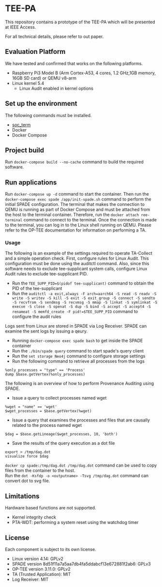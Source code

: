 # TEE-PA

This repository contains a prototype of the TEE-PA which will be presented at IEEE Access.

For all technical details, please refer to out paper.

## Evaluation Platform

We have tested and confirmed that works on the following platforms.

- Raspberry Pi3 Model B (Arm Cortex-A53, 4 cores, 1.2 GHz,1GB memory, 16GB SD card) or QEMU v8-arm
- Linux kernel 5.4
  - Linux Audit enabled in kernel options

## Set up the environment

The following commands must be installed.

- [soc_term](https://github.com/linaro-swg/soc_term)
- Docker
- Docker Compose

## Project build

Run `docker-compose build --no-cache` command to build the required software.

## Run applications

Run `docker-compose up -d` command to start the container.
Then run the `docker-compose exec spade /app/init-spade.sh` command to perform the initial SPADE configuration.
The terminal that makes the connection to QEMU is running as part of Docker Compose and must be attached from the host to the terminal container.
Therefore, run the `docker attach ree-terminal` command to connect to the terminal.
Once the connection is made to the terminal, you can log in to the Linux shell running on QEMU.
Please refer to the OP-TEE documentation for information on performing a TA.

### Usage

The following is an example of the settings required to operate TA-Collect and a simple operation check.
First, configure rules for Linux Audit. This configuration must be done using the auditctl command.
Also, since this software needs to exclude tee-supplicant system calls, configure Linux Audit rules to exclude tee-supplicant PID.

- Run the `TEE_SUPP_PID=$(pidof tee-supplicant)` command to obtain the PID of the tee-supplicant
- Run the `auditctl -a exit,always -F arch=aarch64 -S read -S readv -S write -S writev -S kill -S exit -S exit_group -S connect -S sendto -S recvfrom -S sendmsg -S recvmsg -S mmap -S linkat -S symlinkat -S execve -S close -S openat -S dup -S bind -S accept -S accept4 -S renameat -S memfd_create -F pid!=$TEE_SUPP_PID` command to configure the audit rules

Logs sent from Linux are stored in SPADE via Log Receiver.
SPADE can examine the sent logs by issuing a qeury.

- Running `docker-compose exec spade bash` to get inside the SPADE container
- Run the `./bin/spade query` command to start spade's query client
- Run the `set storage Neo4j` command to configure storage settings
- Run the following command to retrieve all processes from the logs

```console
%only_processes = "type" == 'Process'
dump $base.getVertex(%only_processes)
```

The following is an overview of how to perform Provenance Auditing using SPADE.

- Issue a query to collect processes named wget

```console
%wget = "name" == 'wget'
$wget_processes = $base.getVertex(%wget)
```

- Issue a query that examines the processes and files that are causally related to the process named wget

```console
$dag = $base.getLineage($wget_processes, 10, 'both')
```

- Save the results of the query execution as a dot file

```console
export > /tmp/dag.dot
visualize force $dag
```

`docker cp spade:/tmp/dag.dot /tmp/dag.dot` command can be used to copy files from the container to the host.  
Run the `dot -Ksfdp -o <outputname> -Tsvg /tmp/dag.dot` command can convert dot to svg file.

## Limitations

Hardware based functions are not supported.

- Kernel integrity check
- PTA-WDT: performing a system reset using the watchdog timer

## License

Each component is subject to its own license.

- Linux version 4.14: GPLv2
- SPADE version 8d51f11a7a5aa7db4fa5ddabcf13e672881f2ab6: GPLv3
- OP-TEE version 3.11.0: GPLv2
- TA (Trusted Application): MIT
- Log Receiver: MIT
